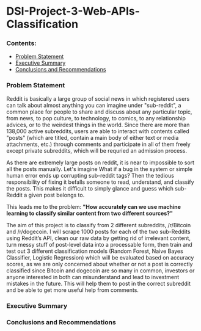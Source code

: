 # DSI-Project-3-Web-APIs-Classification

### Contents:
- [Problem Statement](#Problem-Statement)
- [Executive Summary](#Executive-Summary)
- [Conclusions and Recommendations](#Conclusions-and-Recommendations)

### Problem Statement 

Reddit is basically a large group of social news in which registered users can talk about almost anything you can imagine under "sub-reddit", a common place for people to share and discuss about any particular topic, from news, to pop culture, to technology, to comics, to any relationship advices, or to the weirdest things in the world. Since there are more than 138,000 active subreddits, users are able to interact with contents called "posts" (which are titled, contain a main body of either text or media attachments, etc.) through comments and participate in all of them freely except private subreddits, which will be requried an admission process.

As there are extremely large posts on reddit, it is near to impossible to sort all the posts manually. Let's imagine What if a bug in the system or simple human error ends up corrupting sub-reddit tags? Then the tedious responsibility of fixing it befalls someone to read, understand, and classify the posts. This makes it difficult to simply glance and guess which sub-Reddit a given post belongs to.

This leads me to the problem: **"How accurately can we use machine learning to classify similar content from two different sources?"**

The aim of this project is to classify from 2 different subreddits, /r/Bitcoin and /r/dogecoin. I will scrape 1000 posts for each of the two sub-Reddits using Reddit’s API, clean our raw data by getting rid of irrelevant content, turn messy stuff of post-level data into a processable form, then train and test out 3 different classification models (Random Forest, Naive Bayes Classifier, Logistic Regression) which will be evaluated based on accuracy scores, as we are only concerned about whether or not a post is correctly classified since Bitcoin and dogecoin are so many in common, investors or anyone interested in both can misunderstand and lead to investment mistakes in the future. This will help them to post in the correct subreddit and be able to get more useful help from comments.


### Executive Summary




### Conclusions and Recommendations


